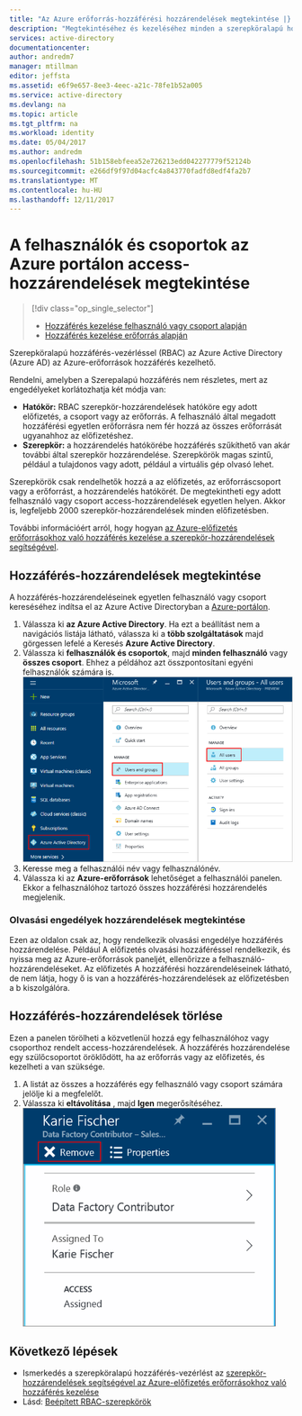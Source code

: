 ```yaml
---
title: "Az Azure erőforrás-hozzáférési hozzárendelések megtekintése |} Microsoft Docs"
description: "Megtekintéséhez és kezeléséhez minden a szerepköralapú hozzáférés-vezérlés hozzárendelések bármely felhasználó vagy csoport az Azure-portálon"
services: active-directory
documentationcenter: 
author: andredm7
manager: mtillman
editor: jeffsta
ms.assetid: e6f9e657-8ee3-4eec-a21c-78fe1b52a005
ms.service: active-directory
ms.devlang: na
ms.topic: article
ms.tgt_pltfrm: na
ms.workload: identity
ms.date: 05/04/2017
ms.author: andredm
ms.openlocfilehash: 51b158ebfeea52e726213edd042277779f52124b
ms.sourcegitcommit: e266df9f97d04acfc4a843770fadfd8edf4fa2b7
ms.translationtype: MT
ms.contentlocale: hu-HU
ms.lasthandoff: 12/11/2017
---
```

# <a name="view-access-assignments-for-users-and-groups-in-the-azure-portal"></a>A felhasználók és csoportok az Azure portálon access-hozzárendelések megtekintése
> [!div class="op_single_selector"]
> * [Hozzáférés kezelése felhasználó vagy csoport alapján](role-based-access-control-manage-assignments.md)
> * [Hozzáférés kezelése erőforrás alapján](role-based-access-control-configure.md)

Szerepköralapú hozzáférés-vezérléssel (RBAC) az Azure Active Directory (Azure AD) az Azure-erőforrások hozzáférés kezelhető. 

Rendelni, amelyben a Szerepalapú hozzáférés nem részletes, mert az engedélyeket korlátozhatja két módja van:

* **Hatókör:** RBAC szerepkör-hozzárendelések hatóköre egy adott előfizetés, a csoport vagy az erőforrás. A felhasználó által megadott hozzáférési egyetlen erőforrásra nem fér hozzá az összes erőforrását ugyanahhoz az előfizetéshez.
* **Szerepkör:** a hozzárendelés hatókörébe hozzáférés szűkíthető van akár további által szerepkör hozzárendelése. Szerepkörök magas szintű, például a tulajdonos vagy adott, például a virtuális gép olvasó lehet.

Szerepkörök csak rendelhetők hozzá a az előfizetés, az erőforráscsoport vagy a erőforrást, a hozzárendelés hatókörét. De megtekintheti egy adott felhasználó vagy csoport access-hozzárendelések egyetlen helyen. Akkor is, legfeljebb 2000 szerepkör-hozzárendelések minden előfizetésben. 

További információért arról, hogy hogyan [az Azure-előfizetés erőforrásokhoz való hozzáférés kezelése a szerepkör-hozzárendelések segítségével](role-based-access-control-configure.md).

## <a name="view-access-assignments"></a>Hozzáférés-hozzárendelések megtekintése
A hozzáférés-hozzárendeléseinek egyetlen felhasználó vagy csoport kereséséhez indítsa el az Azure Active Directoryban a [Azure-portálon](http://portal.azure.com).

1. Válassza ki **az Azure Active Directory**. Ha ezt a beállítást nem a navigációs listája látható, válassza ki a **több szolgáltatások** majd görgessen lefelé a Keresés **Azure Active Directory**.
2. Válassza ki **felhasználók és csoportok**, majd **minden felhasználó** vagy **összes csoport**. Ehhez a példához azt összpontosítani egyéni felhasználók számára is.
    ![Kezelheti a felhasználókat és csoportokat az Azure Active Directory – képernyőkép](./media/role-based-access-control-manage-assignments/rbac_users_groups.png)
3. Keresse meg a felhasználói név vagy felhasználónév.
4. Válassza ki az **Azure-erőforrások** lehetőséget a felhasználói panelen. Ekkor a felhasználóhoz tartozó összes hozzáférési hozzárendelés megjelenik.

### <a name="read-permissions-to-view-assignments"></a>Olvasási engedélyek hozzárendelések megtekintése
Ezen az oldalon csak az, hogy rendelkezik olvasási engedélye hozzáférés hozzárendelése. Például A előfizetés olvasási hozzáféréssel rendelkezik, és nyissa meg az Azure-erőforrások paneljét, ellenőrizze a felhasználó-hozzárendeléseket. Az előfizetés A hozzáférési hozzárendeléseinek látható, de nem látja, hogy ő is van a hozzáférés-hozzárendelések az előfizetésben a b kiszolgálóra.

## <a name="delete-access-assignments"></a>Hozzáférés-hozzárendelések törlése
Ezen a panelen törölheti a közvetlenül hozzá egy felhasználóhoz vagy csoporthoz rendelt access-hozzárendelések. A hozzáférés hozzárendelése egy szülőcsoportot öröklődött, ha az erőforrás vagy az előfizetés, és kezelheti a van szüksége.

1. A listát az összes a hozzáférés egy felhasználó vagy csoport számára jelölje ki a megfelelőt.
2. Válassza ki **eltávolítása** , majd **Igen** megerősítéséhez.
    ![Távolítsa el a hozzáférés hozzárendelése – képernyőkép](./media/role-based-access-control-manage-assignments/delete_assignment.png)

## <a name="next-steps"></a>Következő lépések

* Ismerkedés a szerepköralapú hozzáférés-vezérlést az [szerepkör-hozzárendelések segítségével az Azure-előfizetés erőforrásokhoz való hozzáférés kezelése](role-based-access-control-configure.md)
* Lásd: [Beépített RBAC-szerepkörök](role-based-access-built-in-roles.md)

